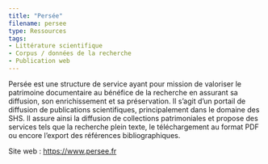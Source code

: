 ```yaml
---
title: "Persée"
filename: persee
type: Ressources
tags:
- Littérature scientifique
- Corpus / données de la recherche
- Publication web
---
```


Persée est une structure de service ayant pour mission de valoriser le patrimoine documentaire au bénéfice de la recherche en assurant sa diffusion, son enrichissement et sa préservation. Il s’agit d’un portail de diffusion de publications scientifiques, principalement dans le domaine des SHS. Il assure ainsi la diffusion de collections patrimoniales et propose des services tels que la recherche plein texte, le téléchargement au format PDF ou encore l’export des références bibliographiques.

Site web : <https://www.persee.fr>

